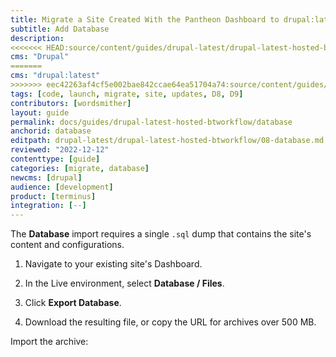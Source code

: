 ```yaml
---
title: Migrate a Site Created With the Pantheon Dashboard to drupal:latest + Build Tools
subtitle: Add Database
description: 
<<<<<<< HEAD:source/content/guides/drupal-latest/drupal-latest-hosted-btworkflow/08-database.md
cms: "Drupal"
=======
cms: "drupal:latest"
>>>>>>> eec42263af4cf5e002bae842ccae64ea51704a74:source/content/guides/drupal-latest/drupal-latest-hosted-btworkflow/08-database.md
tags: [code, launch, migrate, site, updates, D8, D9]
contributors: [wordsmither]
layout: guide
permalink: docs/guides/drupal-latest-hosted-btworkflow/database
anchorid: database
editpath: drupal-latest/drupal-latest-hosted-btworkflow/08-database.md
reviewed: "2022-12-12"
contenttype: [guide]
categories: [migrate, database]
newcms: [drupal]
audience: [development]
product: [terminus]
integration: [--]
---
```


The **Database** import requires a single `.sql` dump that contains the site's content and configurations.

1. Navigate to your existing site's Dashboard.

1. In the Live environment, select **<span class="fa fa-server"></span> Database / Files**.

1. Click **Export Database**.

1. Download the resulting file, or copy the URL for archives over 500 MB.

Import the archive:

<Partial file="drupal-latest/migrate-add-database-part2.md" />
